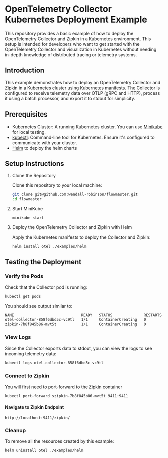 # OpenTelemetry Collector Kubernetes Deployment Example

This repository provides a basic example of how to deploy the OpenTelemetry Collector and Zipkin in a Kubernetes environment. This setup is intended for developers who want to get started with the OpenTelemetry Collector and visualization in Kubernetes without needing in-depth knowledge of distributed tracing or telemetry systems.

## Introduction

This example demonstrates how to deploy an OpenTelemetry Collector and Zipkin in a Kubernetes cluster using Kubernetes manifests. The Collector is configured to receive telemetry data over OTLP (gRPC and HTTP), process it using a batch processor, and export it to stdout for simplicity.

## Prerequisites
* Kubernetes Cluster: A running Kubernetes cluster. You can use [Minikube](https://minikube.sigs.k8s.io/docs/) for local testing.
* [kubectl](https://kubernetes.io/docs/reference/kubectl/): Command-line tool for Kubernetes. Ensure it's configured to communicate with your cluster.
* [Helm](https://helm.sh/) to deploy the helm charts

## Setup Instructions
1. Clone the Repository

    Clone this repository to your local machine:
    ```bash
    git clone git@github.com:wendall-robinson/flowmaster.git
    cd flowmaster
    ```

2. Start MiniKube
    ```
    minikube start
    ```

3. Deploy the OpenTelemetry Collector and Zipkin with Helm

    Apply the Kubernetes manifests to deploy the Collector and Zipkin:
    ```bash
    helm install otel ./examples/helm
    ```


## Testing the Deployment
### Verify the Pods

Check that the Collector pod is running:
```bash
kubectl get pods
```

You should see output similar to:
```bash
NAME                              READY   STATUS              RESTARTS   AGE
otel-collector-858f6dbd5c-vc9tl   1/1     ContainerCreating   0          30s
zipkin-7b8f845b86-mvt5t           1/1     ContainerCreating   0          30s
```

### View Logs

Since the Collector exports data to stdout, you can view the logs to see incoming telemetry data:
```bash
kubectl logs otel-collector-858f6dbd5c-vc9tl
```

### Connect to Zipkin
You will first need to port-forward to the Zipkin container
```bash
kubectl port-forward szipkin-7b8f845b86-mvt5t 9411:9411
```

#### Navigate to Zipkin Endpoint
```
http://localhost:9411/zipkin/
```

### Cleanup

To remove all the resources created by this example:
```bash
helm uninstall otel ./examples/helm
```
